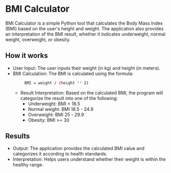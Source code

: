 
# BMI Calculator

BMI Calculator is a simple Python tool that calculates the Body Mass Index (BMI) based on the user's height and weight. The application also provides an interpretation of the BMI result, whether it indicates underweight, normal weight, overweight, or obesity.


## How it works

- User Input: The user inputs their weight (in kg) and height (in meters).
- BMI Calculation: The BMI is calculated using the formula:
    ```bash
         BMI = weight / (height ** 2)
    ```
    - Result Interpretation: Based on the calculated BMI, the program will categorize the result into one of the following:
        - Underweight: BMI < 18.5
        - Normal weight: BMI 18.5 - 24.9
        - Overweight: BMI 25 - 29.9
        - Obesity: BMI >= 30

## Results

- Output: The application provides the calculated BMI value and categorizes it according to health standards.
- Interpretation: Helps users understand whether their weight is within the healthy range.
